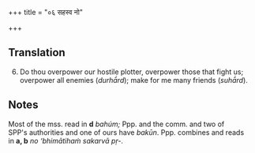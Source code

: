 +++
title = "०६ सहस्व नो"

+++
## Translation
6. Do thou overpower our hostile plotter, overpower those that fight us;  
overpower all enemies (*durhā́rd*); make for me many friends (*suhā́rd*).

## Notes
Most of the mss. read in **d** *bahúm;* Ppp. and the comm. and two of  
SPP's authorities and one of ours have *bakūn*. Ppp. combines and reads  
in **a, b** *no ‘bhimātihaṁ sakarvā pṛ-*.
